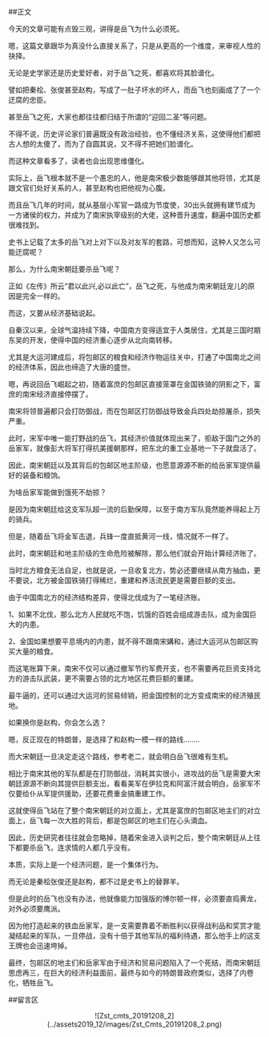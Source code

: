 ##正文

今天的文章可能有点毁三观，讲得是岳飞为什么必须死。

嗯，这篇文章跟华为真没什么直接关系了，只是从更高的一个维度，来审视人性的抉择。

无论是史学家还是历史爱好者，对于岳飞之死，都喜欢将其脸谱化。

譬如把秦桧、张俊甚至赵构，写成了一肚子坏水的坏人，而岳飞也刻画成了了一个迂腐的忠臣。

甚至岳飞之死，大家也都往往都归结于所谓的“迎回二圣”等问题。

不得不说，历史评论家们普遍既没有政治经验，也不懂经济关系，这使得他们都把古人想的太傻了，而为了自圆其说，又不得不把她们脸谱化。

而这种文章看多了，读者也会出现思维僵化。

实际上，岳飞根本就不是一个愚忠的人，他是南宋极少数能够跟其他将领，尤其是跟文官们处好关系的人，甚至赵构也把他视为心腹。

而且岳飞几年的时间，就从基层小军官一路成为节度使，30出头就拥有建节成为一方诸侯的权力，并成为了南宋执宰级别的大佬，这种晋升速度，翻遍中国历史都很难找到。

史书上记载了太多的岳飞对上对下以及对友军的套路，可想而知，这种人又怎么可能迂腐呢？

那么，为什么南宋朝廷要杀岳飞呢？

正如《左传》所云“君以此兴,必以此亡”，岳飞之死，与他成为南宋朝廷宠儿的原因是完全一样的。

而这，又要从经济基础说起。

自秦汉以来，全球气温持续下降，中国南方变得适宜于人类居住，尤其是三国时期东吴的开发，使得中国的经济重心逐步从北向南转移。

尤其是大运河建成后，将包邮区的粮食和经济作物运往关中，打通了中国南北之间的经济体系，因此也缔造了大唐的盛世。

嗯，再说回岳飞崛起之初，随着富庶的包邮区直接笼罩在金国铁骑的阴影之下，富庶的南宋经济直接停摆了。

南宋将领普遍都只会打防御战，而在包邮区打防御战导致金兵四处劫掠屠杀，损失严重。

此时，宋军中唯一能打野战的岳飞，其经济价值就体现出来了，拒敌于国门之外的岳家军，就像彭大将军打得抗美援朝那样，把东北的重工业基地一下子就盘活了。

因此，南宋朝廷以及其背后的包邮区地主阶级，也愿意源源不断的给岳家军提供最好的装备和粮饷。

为啥岳家军能做到饿死不劫掠？

是因为南宋朝廷给这支军队超一流的后勤保障，以至于南方军队竟然能养得起上万的骑兵。

但是，随着岳飞将金军击退，兵锋一度直抵黄河一线，情况就不一样了。

此时，南宋朝廷和地主阶级的生命危险被解除，那么他们就会开始计算经济账了。

当时北方粮食无法自足，也就是说，一旦收复北方，势必还要继续从南方抽血，更不要说，北方被金国铁骑打得稀烂，重建和养活流民更是需要巨额的支出。

由于中国南北方的经济结构差异，使得北伐成为了一笔经济账。

1、如果不北伐，那么北方人民就吃不饱，饥饿的百姓会组成游击队，成为金国巨大的内患。

2、金国如果想要平息境内的内患，就不得不跟南宋媾和，通过大运河从包邮区购买大量的粮食。

而这笔账算下来，南宋不仅可以通过撤军节约军费开支，也不需要再花巨资支持北方的游击队武装，更不需要占领的北方地区花费巨额的重建。

最牛逼的，还可以通过大运河的贸易倾销，把金国控制的北方变成南宋的经济殖民地。

如果换你是赵构，你会怎么选？

嗯，反正现在的特朗普，是选择了和赵构一模一样的路线........


而大宋朝廷一旦决定走这个路线，参考老二，就会明白岳飞很难有生机。

相比于南宋其他的军队都是在打防御战，消耗其实很小，进攻战的岳飞是需要大宋朝廷源源不断向其提供巨额支出，看看美军在伊拉克和阿富汗就会明白，岳家军不仅要给仆从军提供援助，还要花费重金搞重建工作。

这就使得岳飞站在了整个南宋朝廷的对立面上，尤其是富庶的包邮区地主们的对立面上，岳飞每一次大胜的背后，都是包邮区的地主们在心头滴血。

因此，历史研究者往往就会忽略掉，随着宋金进入谈判之后，整个南宋朝廷从上往下都要杀岳飞，连求情的人都几乎没有。

本质，实际上是一个经济问题，是一个集体行为。

而无论是秦桧张俊还是赵构，都不过是史书上的替罪羊。

但是此时的岳飞也没有办法，他就像能力加强版的博尔顿一样，必须要直捣黄龙，对外必须要鹰派。

因为他打造起来的铁血岳家军，是一支需要靠着不断胜利以获得战利品和奖赏才能凝结起来的军队，一旦停战，没有十倍于其他军队的福利待遇，那么他手上的这支王牌也会迅速垮掉。

最终，包邮区的地主们和岳家军由于经济和贸易问题陷入了一个死结，而南宋朝廷思虑再三，在巨大的经济利益面前，最终与如今的特朗普政府类似，选择了内卷化，牺牲岳飞。

##留言区
 <div align="center">![Zst_cmts_20191208_2](../assets2019_12/images/Zst_Cmts_20191208_2.png)</div>